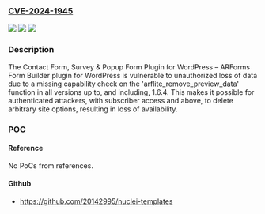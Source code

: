 ### [CVE-2024-1945](https://cve.mitre.org/cgi-bin/cvename.cgi?name=CVE-2024-1945)
![](https://img.shields.io/static/v1?label=Product&message=Contact%20Form%2C%20Survey%20%26%20Popup%20Form%20Plugin%20for%20WordPress%20%E2%80%93%20%20ARForms%20Form%20Builder&color=blue)
![](https://img.shields.io/static/v1?label=Version&message=*%3C%3D%201.6.4%20&color=brighgreen)
![](https://img.shields.io/static/v1?label=Vulnerability&message=CWE-862%20Missing%20Authorization&color=brighgreen)

### Description

The Contact Form, Survey & Popup Form Plugin for WordPress –  ARForms Form Builder plugin for WordPress is vulnerable to unauthorized loss of data due to a missing capability check on the 'arflite_remove_preview_data' function in all versions up to, and including, 1.6.4. This makes it possible for authenticated attackers, with subscriber access and above, to delete arbitrary site options, resulting in loss of availability.

### POC

#### Reference
No PoCs from references.

#### Github
- https://github.com/20142995/nuclei-templates

